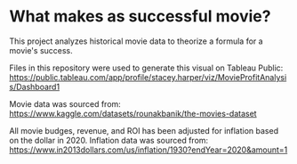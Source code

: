 # What makes as successful movie?

This project analyzes historical movie data to theorize a formula for a movie's success.

Files in this repository were used to generate this visual on Tableau Public:
https://public.tableau.com/app/profile/stacey.harper/viz/MovieProfitAnalysis/Dashboard1

Movie data was sourced from: 
https://www.kaggle.com/datasets/rounakbanik/the-movies-dataset

All movie budges, revenue, and ROI has been adjusted for inflation based on the dollar in 2020.
Inflation data was sourced from: https://www.in2013dollars.com/us/inflation/1930?endYear=2020&amount=1
